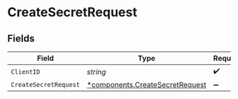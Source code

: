 # CreateSecretRequest


## Fields

| Field                                                                             | Type                                                                              | Required                                                                          | Description                                                                       |
| --------------------------------------------------------------------------------- | --------------------------------------------------------------------------------- | --------------------------------------------------------------------------------- | --------------------------------------------------------------------------------- |
| `ClientID`                                                                        | *string*                                                                          | :heavy_check_mark:                                                                | Client ID                                                                         |
| `CreateSecretRequest`                                                             | [*components.CreateSecretRequest](../../models/components/createsecretrequest.md) | :heavy_minus_sign:                                                                | N/A                                                                               |
